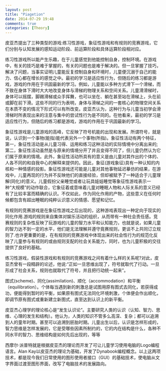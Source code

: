 ```yaml
---
layout: post
title: "Piagetion"
date: 2014-07-29 19:48
comments: true
categories: [Theory]
---
```


皮亚杰提出了三种类型的游戏:练习性游戏，象征性游戏和有规则的竞赛游戏，它们分别与认知发展的感知运动阶段、前运算阶段和具体运算阶段相对应。

练习性游戏所以能产生乐趣，在于儿童感觉到他能控制自身，控制环境。在游戏中，有关的技巧是难于掌握的，有关的问题也是难于解决的。但一旦掌握了技巧，解决了问题，当事实证明儿童能反复控制自身和环境时，儿童便沉溺于自己的能力、信心都在增长的感觉之中。最初的学习是适应性行为，但随后的练习都是游戏，游戏的作用在于巩固最新的学习。例如，儿童能以多种方式滑下一个滑梯，而不致在身体下滑时大大地改变身体与滑梯的物理关系和空间关系。儿童滑滑梯时，身体可以摇摆，脚踢滑梯或众手挥舞，也可以坐在、躺在甚至站在滑梯上，头在前或脚在前下滑。这些不同的行为表明，身体与滑梯之间的一套核心的物理空间关系在本质不变的情况下形式可以有所改变。皮亚杰认为，这种行为与儿童当初学会滑滑梯时所表现出来的注意与集中的尝试性行为是不同的。在他看来，最初的学习是适应性行为，但随后的练习都是游戏，游戏的作用在于巩固最新的学习。

象征性游戏是儿童游戏的高峰，它反映了符号机能的出现和发展。所谓符号，就是说，认识到一个事物(能指)能代表另外一个事物(所指)。象征性活动有两个特征，第一，象征性活动是从儿童习得、运用和练习这种活动的实际情境中分离出来的;第二，象征性活动虽然是与原来的情境分开了并且变得不同了，但儿童仍然认为它们属于原来的情境。此外，象征性活动所具有的意义是由儿童对其作出的个体的、人各不同的和自我中心的解释来提供的。因此，象征(游戏象征)具有一种认知的内核和一种情感的投影。象征性游戏还可能是儿童对其他事物延迟摹仿的结果，在游戏中，儿童再现的行为并不反映他们的直接经验，但却被赋予了一种适合于儿童理解(同化)的意义。儿童假扮父亲睡觉或者让玩具娃娃睡觉等象征性游戏表示一种“大规模”的动作联合，它象征着或意味着儿童对睡眠人物和人际关系的意义已经有了比较丰富而精确的认识。不仅如此，作为同化作用的产物，这些意义在任何时候都包含有超出睡眠的纯粹认识意义的情感、愿望和记忆。

有规则的竞赛游戏是在象征性游戏之后出现的，这种游戏表现出一种定向于现实的同化作用.游戏的规则来自集体对娱乐活动的组织，从而带有一种社会责任感。竞赛规则的复杂性反映了玩游戏的儿童的智力水平和认知能力，也就是说，如果儿童的智力达不到一定的水平，他们是无法理解并遵守竟赛规则，更谈不上共同订立规则了.也许更重要的是，在有规则的竞赛游戏中体现出来的社会性行为的规范化反映了儿童参与有规则的或由规则支配的社会关系能力，同时，也为儿童积极的交往提供了良好的基础。

练习性游戏，假装性游戏和有规则的竞赛游戏之间有着什么样的关系呢?对此，皮亚杰曾有一段精辟的论述，他说:“正如一旦思维出现了，符号就取代了行动。一旦形成了社会关系，规则也就取代了符号，并且把行动统一起来”。

图式(scheme)、同化(assimilation)、顺化（accommodation）和平衡（equilibration）。个体每当遇到新的刺激总是试图用原有图式去同化，若获得成功，便能得到暂时的平衡，如果原有图式无法同化环境刺激，个体便会作出顺化，即调节原有图式或重新建立新图式，直至达到认识上的新平衡。

皮亚杰心理学的理论核心是“发生认识论”。主要研究人类的认识（认知、智力、思维、心理的发生和结构）。他认为，人类的知识不管多么高深、复杂；都可以追溯到人的童年时期。甚至可以追溯到胚胎时期。儿童出生以后，认识是怎样形成的，智力思维是怎样发展的，它是受哪些因素所制约的，它的内在结构是什么，各种不同水平的智力、思维结构是如何先后出现的，等等

西摩尔·派普特就是根据皮亚杰的理论而开发了可让儿童学习使用电脑的Logo编程语言。Alan Kay以皮亚杰的理论为基础，开发了Dynabook编程概念。以上这两项技术，都是现今我们日常使用的图形使用者接口（GUI）的基础技术，使电脑从文字界面过渡至图形界面，改写了电脑技术的发展路向。